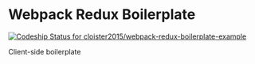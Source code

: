 # Webpack Redux Boilerplate
[ ![Codeship Status for cloister2015/webpack-redux-boilerplate-example](https://codeship.com/projects/ed768420-f49d-0133-b502-5ef57cbd419a/status?branch=develop)](https://codeship.com/projects/150139)

Client-side boilerplate
